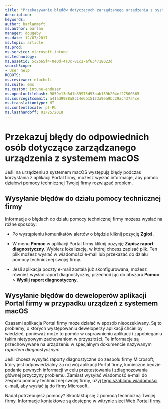 ```yaml
---
title: "Przekazywanie błędów dotyczących zarządzanego urządzenia z systemem macOS | Microsoft Docs"
description: 
keywords: 
author: barlanmsft
ms.author: barlan
manager: dougeby
ms.date: 12/07/2017
ms.topic: article
ms.prod: 
ms.service: microsoft-intune
ms.technology: 
ms.assetid: 5c2b65f4-0e0d-4a3c-81c2-af634718023d
searchScope:
- User help
ROBOTS: 
ms.reviewer: elocholi
ms.suite: ems
ms.custom: intune-enduser
ms.openlocfilehash: 9859e13d8d1b39975d53bab159b204ef27560365
ms.sourcegitcommit: a41ad9988a8c14e6b15123a9ea9bc29ac437a4ce
ms.translationtype: HT
ms.contentlocale: pl-PL
ms.lasthandoff: 01/25/2018
---
```

# <a name="submit-errors-to-the-right-people-for-your-managed-macos-device"></a>Przekazuj błędy do odpowiednich osób dotyczące zarządzanego urządzenia z systemem macOS

Jeśli na urządzeniu z systemem macOS występują błędy podczas korzystania z aplikacji Portal firmy, możesz wysłać informacje, aby pomóc działowi pomocy technicznej Twojej firmy rozwiązać problem.

## <a name="send-errors-to-your-company-support"></a>Wysyłanie błędów do działu pomocy technicznej firmy

 Informacje o błędach do działu pomocy technicznej firmy możesz wysłać na różne sposoby:

-   Po wystąpieniu komunikatów alertów o błędzie kliknij pozycję **Zgłoś**.

-   W menu **Pomoc** w aplikacji Portal firmy kliknij pozycję **Zapisz raport diagnostyczny**. Wybierz lokalizację, w której chcesz zapisać plik. Ten plik możesz wysłać w wiadomości e-mail lub przekazać do działu pomocy technicznej swojej firmy.

- Jeśli aplikacja poczty e-mail została już skonfigurowana, możesz również wysłać raport diagnostyczny, przechodząc do obszaru **Pomoc** > **Wyślij raport diagnostyczny**.

## <a name="send-errors-to-the-company-portal-developers-for-macos-devices"></a>Wysyłanie błędów do deweloperów aplikacji Portal firmy w przypadku urządzeń z systemem macOS

Czasami aplikacja Portal firmy może działać w sposób nieoczekiwany. Są to problemy, o których występowaniu deweloperzy aplikacji chcieliby wiedzieć, ponieważ może to pomóc w usprawnieniu aplikacji i zapobieganiu takim nietypowym zachowaniom w przyszłości. Te informacje są przechowywane na urządzeniu w specjalnym dokumencie nazywanym _raportem diagnostycznym_.

Jeśli chcesz wysyłać raporty diagnostyczne do zespołu firmy Microsoft, który jest odpowiedzialny za rozwój aplikacji Portal firmy, konieczne będzie podanie pewnych informacji w celu przetestowania i zdiagnozowania głównej przyczyny problemu. Zamiast wysyłać wiadomość e-mail do zespołu pomocy technicznej swojej firmy, użyj <a href="mailto:IntuneCPiOSfeedback@microsoft.com?subject=My Company Portal App Closed Unexpectedly&body=Press and hold, then paste your copied Company Portal app logs here.">tego szablonu wiadomości e-mail</a>, aby wysłać ją do firmy Microsoft.

Nadal potrzebujesz pomocy? Skontaktuj się z pomocą techniczną Twojej firmy. Informacje kontaktowe są dostępne w [witrynie sieci Web Portal firmy](https://portal.manage.microsoft.com#HelpDeskDialog).
